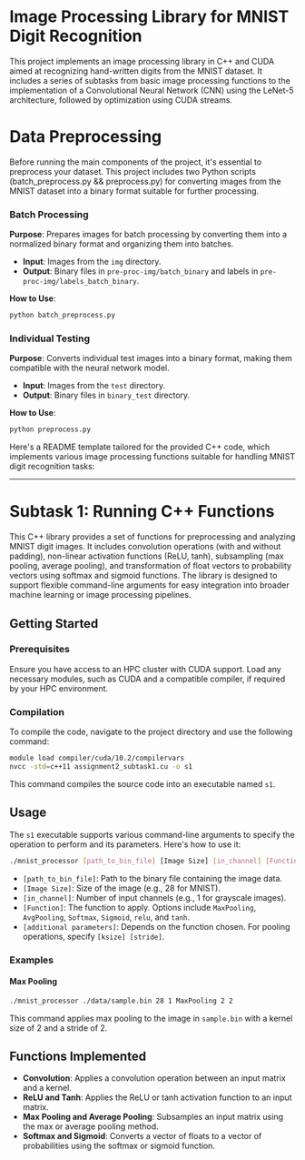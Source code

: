 # Image Processing Library for MNIST Digit Recognition

This project implements an image processing library in C++ and CUDA aimed at recognizing hand-written digits from the MNIST dataset. It includes a series of subtasks from basic image processing functions to the implementation of a Convolutional Neural Network (CNN) using the LeNet-5 architecture, followed by optimization using CUDA streams.

# Data Preprocessing

Before running the main components of the project, it's essential to preprocess your dataset. This project includes two Python scripts (batch_preprocess.py && preprocess.py) for converting images from the MNIST dataset into a binary format suitable for further processing.

### Batch Processing

**Purpose**: Prepares images for batch processing by converting them into a normalized binary format and organizing them into batches.
- **Input**: Images from the `img` directory.
- **Output**: Binary files in `pre-proc-img/batch_binary` and labels in `pre-proc-img/labels_batch_binary`.

**How to Use**:
```bash
python batch_preprocess.py
```
### Individual Testing

**Purpose**: Converts individual test images into a binary format, making them compatible with the neural network model.

- **Input**: Images from the `test` directory.
- **Output**: Binary files in `binary_test` directory.

**How to Use**:
```bash
python preprocess.py
```


Here's a README template tailored for the provided C++ code, which implements various image processing functions suitable for handling MNIST digit recognition tasks:

---

# Subtask 1: Running C++ Functions

This C++ library provides a set of functions for preprocessing and analyzing MNIST digit images. It includes convolution operations (with and without padding), non-linear activation functions (ReLU, tanh), subsampling (max pooling, average pooling), and transformation of float vectors to probability vectors using softmax and sigmoid functions. The library is designed to support flexible command-line arguments for easy integration into broader machine learning or image processing pipelines.

## Getting Started

### Prerequisites

Ensure you have access to an HPC cluster with CUDA support. Load any necessary modules, such as CUDA and a compatible compiler, if required by your HPC environment.

### Compilation

To compile the code, navigate to the project directory and use the following command:

```bash
module load compiler/cuda/10.2/compilervars
nvcc -std=c++11 assignment2_subtask1.cu -o s1
```

This command compiles the source code into an executable named `s1`.

## Usage

The `s1` executable supports various command-line arguments to specify the operation to perform and its parameters. Here's how to use it:

```bash
./mnist_processor [path_to_bin_file] [Image Size] [in_channel] [Function] [additional parameters]
```

- `[path_to_bin_file]`: Path to the binary file containing the image data.
- `[Image Size]`: Size of the image (e.g., 28 for MNIST).
- `[in_channel]`: Number of input channels (e.g., 1 for grayscale images).
- `[Function]`: The function to apply. Options include `MaxPooling`, `AvgPooling`, `Softmax`, `Sigmoid`, `relu`, and `tanh`.
- `[additional parameters]`: Depends on the function chosen. For pooling operations, specify `[ksize] [stride]`.

### Examples

#### Max Pooling

```bash
./mnist_processor ./data/sample.bin 28 1 MaxPooling 2 2
```

This command applies max pooling to the image in `sample.bin` with a kernel size of 2 and a stride of 2.

## Functions Implemented

- **Convolution**: Applies a convolution operation between an input matrix and a kernel.
- **ReLU and Tanh**: Applies the ReLU or tanh activation function to an input matrix.
- **Max Pooling and Average Pooling**: Subsamples an input matrix using the max or average pooling method.
- **Softmax and Sigmoid**: Converts a vector of floats to a vector of probabilities using the softmax or sigmoid function.



